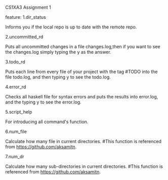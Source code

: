 
CS1XA3 Assignment 1

feature:
1.dir_status

Informs you if the local repo is up to date with the remote repo.

2.uncommitted_rd
 
Puts all uncommitted changes in a file changes.log,then if you want to see the changes.log simply typing the y as the answer.

3.todo_rd

Puts each line from every file of your project with the tag #TODO into the file todo.log, and then typing y to see the   todo.log.

4.error_rd

Checks all haskell file for syntax errors and puts the results into error.log, and the  typing y to see the error.log.

5.script_help

For introducing all command's function.


6.num_file

Calculate how many file in current directories.
#This function is referenced from https://github.com/aksamitn.

7.num_dr

Calculate how many sub-directories in current directories.
#This function is referenced from https://github.com/aksamitn.

